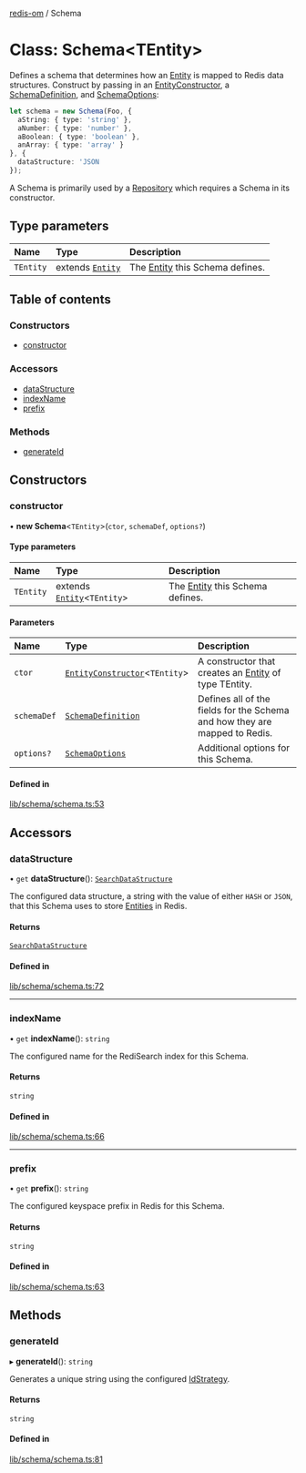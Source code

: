 [redis-om](../README.md) / Schema

# Class: Schema<TEntity\>

Defines a schema that determines how an [Entity](Entity.md) is mapped to Redis
data structures. Construct by passing in an [EntityConstructor](../README.md#entityconstructor),
a [SchemaDefinition](../README.md#schemadefinition), and [SchemaOptions](../README.md#schemaoptions):

```typescript
let schema = new Schema(Foo, {
  aString: { type: 'string' },
  aNumber: { type: 'number' },
  aBoolean: { type: 'boolean' },
  anArray: { type: 'array' }
}, {
  dataStructure: 'JSON
});
```

A Schema is primarily used by a [Repository](Repository.md) which requires a Schema in
its constructor.

## Type parameters

| Name | Type | Description |
| :------ | :------ | :------ |
| `TEntity` | extends [`Entity`](Entity.md) | The [Entity](Entity.md) this Schema defines. |

## Table of contents

### Constructors

- [constructor](Schema.md#constructor)

### Accessors

- [dataStructure](Schema.md#datastructure)
- [indexName](Schema.md#indexname)
- [prefix](Schema.md#prefix)

### Methods

- [generateId](Schema.md#generateid)

## Constructors

### constructor

• **new Schema**<`TEntity`\>(`ctor`, `schemaDef`, `options?`)

#### Type parameters

| Name | Type | Description |
| :------ | :------ | :------ |
| `TEntity` | extends [`Entity`](Entity.md)<`TEntity`\> | The [Entity](Entity.md) this Schema defines. |

#### Parameters

| Name | Type | Description |
| :------ | :------ | :------ |
| `ctor` | [`EntityConstructor`](../README.md#entityconstructor)<`TEntity`\> | A constructor that creates an [Entity](Entity.md) of type TEntity. |
| `schemaDef` | [`SchemaDefinition`](../README.md#schemadefinition) | Defines all of the fields for the Schema and how they are mapped to Redis. |
| `options?` | [`SchemaOptions`](../README.md#schemaoptions) | Additional options for this Schema. |

#### Defined in

[lib/schema/schema.ts:53](https://github.com/redis-developer/redis-om-node/blob/c1e8c89/lib/schema/schema.ts#L53)

## Accessors

### dataStructure

• `get` **dataStructure**(): [`SearchDataStructure`](../README.md#searchdatastructure)

The configured data structure, a string with the value of either `HASH` or `JSON`,
that this Schema uses to store [Entities](Entity.md) in Redis.

#### Returns

[`SearchDataStructure`](../README.md#searchdatastructure)

#### Defined in

[lib/schema/schema.ts:72](https://github.com/redis-developer/redis-om-node/blob/c1e8c89/lib/schema/schema.ts#L72)

___

### indexName

• `get` **indexName**(): `string`

The configured name for the RediSearch index for this Schema.

#### Returns

`string`

#### Defined in

[lib/schema/schema.ts:66](https://github.com/redis-developer/redis-om-node/blob/c1e8c89/lib/schema/schema.ts#L66)

___

### prefix

• `get` **prefix**(): `string`

The configured keyspace prefix in Redis for this Schema.

#### Returns

`string`

#### Defined in

[lib/schema/schema.ts:63](https://github.com/redis-developer/redis-om-node/blob/c1e8c89/lib/schema/schema.ts#L63)

## Methods

### generateId

▸ **generateId**(): `string`

Generates a unique string using the configured [IdStrategy](../README.md#idstrategy).

#### Returns

`string`

#### Defined in

[lib/schema/schema.ts:81](https://github.com/redis-developer/redis-om-node/blob/c1e8c89/lib/schema/schema.ts#L81)
